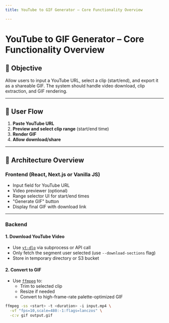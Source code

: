 ```yaml
---
title: YouTube to GIF Generator – Core Functionality Overview

---
```


# YouTube to GIF Generator – Core Functionality Overview

## 🎯 Objective
Allow users to input a YouTube URL, select a clip (start/end), and export it as a shareable GIF. The system should handle video download, clip extraction, and GIF rendering.

---

## 🔁 User Flow

1. **Paste YouTube URL**
2. **Preview and select clip range** (start/end time)
3. **Render GIF**
4. **Allow download/share**

---

## 🧱 Architecture Overview

### Frontend (React, Next.js or Vanilla JS)
- Input field for YouTube URL
- Video previewer (optional)
- Range selector UI for start/end times
- "Generate GIF" button
- Display final GIF with download link

---

### Backend

#### 1. **Download YouTube Video**
- Use [`yt-dlp`](https://github.com/yt-dlp/yt-dlp) via subprocess or API call
- Only fetch the segment user selected (use `--download-sections` flag)
- Store in temporary directory or S3 bucket

#### 2. **Convert to GIF**
- Use [`ffmpeg`](https://ffmpeg.org/) to:
  - Trim to selected clip
  - Resize if needed
  - Convert to high-frame-rate palette-optimized GIF

```bash
ffmpeg -ss <start> -t <duration> -i input.mp4 \
  -vf "fps=10,scale=480:-1:flags=lanczos" \
  -c:v gif output.gif
